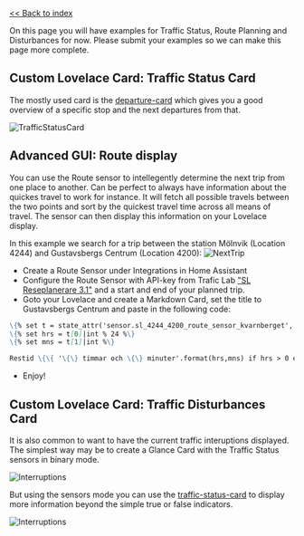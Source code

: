 [<< Back to index](/)

On this page you will have examples for Traffic Status, Route Planning and Disturbances for now. Please submit your examples so we can make this page more complete.

## Custom Lovelace Card: Traffic Status Card
The mostly used card is the [departure-card](https://github.com/hasl-platform/lovelace-hasl-departure-card) which gives you a good overview of a specific stop and the next departures from that. 

![TrafficStatusCard](https://user-images.githubusercontent.com/8133650/56198334-0a150f00-603b-11e9-9e93-92be212d7f7b.PNG)

## Advanced GUI: Route display
You can use the Route sensor to intellegently determine the next trip from one place to another. Can be perfect to always have information about the quickes travel to work for instance. It will fetch all possible travels between the two points and sort by the quickest travel time across all means of travel. The sensor can then display this information on your Lovelace display.

In this example we search for a trip between the station Mölnvik (Location 4244) and Gustavsbergs Centrum (Location 4200):
![NextTrip](https://user-images.githubusercontent.com/8133650/148201395-fc7d73d7-fa97-4951-965e-c7cd284f71c1.png)

* Create a Route Sensor under Integrations in Home Assistant
* Configure the Route Sensor with API-key from Trafic Lab ["SL Reseplanerare 3.1"](https://www.trafiklab.se/api/trafiklab-apis/sl/route-planner-31/) and a start and end of your planned trip.
* Goto your Lovelace and create a Markdown Card, set the title to Gustavsbergs Centrum and paste in the following code:

```markdown
\{% set t = state_attr('sensor.sl_4244_4200_route_sensor_kvarnberget','duration').split(':') %\}
\{% set hrs = t[0]|int % 24 %\}
\{% set mns = t[1]|int %\}

Restid \{\{ '\{\} timmar och \{\} minuter'.format(hrs,mns) if hrs > 0 else '\{\} minuter'.format(mns) \}\} med \{\{state_attr('sensor.sl_4244_4200_route_sensor_kvarnberget','first_leg') \}\} mot \{\{state_attr('sensor.sl_4244_4200_route_sensor_kvarnberget','trips')[0].legs[0].direction \}\} från \{\{state_attr('sensor.sl_4244_4200_route_sensor_kvarnberget','trips')[0].legs[0].from \}\} till \{\{state_attr('sensor.sl_4244_4200_route_sensor_kvarnberget','trips')[0].legs[0].to \}\} vid \{\{ as_timestamp(state_attr('sensor.sl_4244_4200_route_sensor_kvarnberget','time')) | timestamp_custom('%H:%M') \}\}
```

* Enjoy!

## Custom Lovelace Card: Traffic Disturbances Card
It is also common to want to have the current traffic interuptions displayed. The simplest way may be to create a Glance Card with the Traffic Status sensors in binary mode.

![Interruptions](https://user-images.githubusercontent.com/8133650/148203200-a454b236-0532-4617-bcce-8e87f2ed92d9.png)

But using the sensors mode you can use the [traffic-status-card](https://github.com/hasl-platform/lovelace-hasl-traffic-status-card) to display more information beyond the simple true or false indicators.

![Interruptions](https://user-images.githubusercontent.com/1217994/57677754-e1773980-7627-11e9-81e7-4b991a6e4dc1.png)






